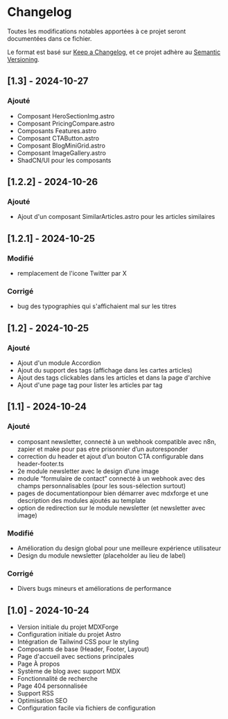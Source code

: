 # Changelog

Toutes les modifications notables apportées à ce projet seront documentées dans ce fichier.

Le format est basé sur [Keep a Changelog](https://keepachangelog.com/fr/1.0.0/),
et ce projet adhère au [Semantic Versioning](https://semver.org/spec/v2.0.0.html).

## [1.3] - 2024-10-27

### Ajouté
- Composant HeroSectionImg.astro
- Composant PricingCompare.astro
- Composants Features.astro
- Composant CTAButton.astro
- Composant BlogMiniGrid.astro
- Composant ImageGallery.astro
- ShadCN/UI pour les composants

## [1.2.2] - 2024-10-26

### Ajouté
- Ajout d'un composant SimilarArticles.astro pour les articles similaires

## [1.2.1] - 2024-10-25

### Modifié
- remplacement de l'icone Twitter par X

### Corrigé
- bug des typographies qui s'affichaient mal sur les titres

## [1.2] - 2024-10-25

### Ajouté
- Ajout d'un module Accordion
- Ajout du support des tags (affichage dans les cartes articles)
- Ajout des tags clickables dans les articles et dans la page d'archive
- Ajout d'une page tag pour lister les articles par tag 

## [1.1] - 2024-10-24

### Ajouté

- composant newsletter, connecté à un webhook compatible avec n8n, zapier et make pour pas etre prisonnier d’un autoresponder
- correction du header et ajout d’un bouton CTA configurable dans header-footer.ts
- 2e module newsletter avec le design d’une image
- module “formulaire de contact” connecté à un webhook avec des champs personnalisables (pour les sous-sélection surtout)
- pages de documentationpour bien démarrer avec mdxforge et une description des modules ajoutés au template
- option de redirection sur le module newsletter (et newsletter avec image)

### Modifié

- Amélioration du design global pour une meilleure expérience utilisateur
- Design du module newsletter (placeholder au lieu de label)

### Corrigé

- Divers bugs mineurs et améliorations de performance

## [1.0] - 2024-10-24

- Version initiale du projet MDXForge
- Configuration initiale du projet Astro
- Intégration de Tailwind CSS pour le styling
- Composants de base (Header, Footer, Layout)
- Page d'accueil avec sections principales
- Page À propos
- Système de blog avec support MDX
- Fonctionnalité de recherche
- Page 404 personnalisée
- Support RSS
- Optimisation SEO
- Configuration facile via fichiers de configuration